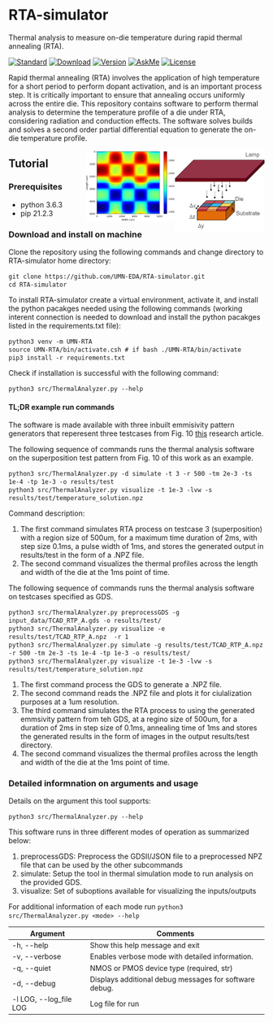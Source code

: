 # RTA-simulator
Thermal analysis to measure on-die temperature during rapid thermal annealing (RTA).

[![Standard](https://img.shields.io/badge/python-3.6-blue)](https://commons.wikimedia.org/wiki/File:Blue_Python_3.6_Shield_Badge.svg)
[![Download](https://img.shields.io/badge/Download-here-red)](https://github.com/UMN-EDA/RTA-simulator/archive/refs/heads/main.zip)
[![Version](https://img.shields.io/badge/version-1.0-green)](https://github.com/UMN-EDA/RTA-simulator)
[![AskMe](https://img.shields.io/badge/ask-me-yellow)](https://github.com/UMN-EDA/RTA-simulator/issues)
[![License](https://img.shields.io/badge/License-BSD%203--Clause-blue.svg)](https://opensource.org/licenses/BSD-3-Clause)

Rapid thermal annealing (RTA) involves the application of high temperature
for a short period to perform dopant activation, and is an important process
step. It is critically important to ensure that annealing occurs uniformly across
the entire die. This repository contains software to perform thermal analysis to determine the temperature profile of a die under RTA, considering radiation and conduction effects. The software solves builds and solves a second order partial differential equation to generate the on-die temperature profile.

<img align = "right" width="35%" src="misc/lamp-and-die.png">
<img align = "right" width="35%" src="misc/example-thermal-profile.png">

## Tutorial

### Prerequisites
+ python 3.6.3
+ pip 21.2.3

### Download and install on machine
Clone the repository using the following commands and change directory to RTA-simulator home directory:

```
git clone https://github.com/UMN-EDA/RTA-simulator.git
cd RTA-simulator
```

To install RTA-simulator create a virtual environment, activate it, and install the python pacakges needed using the following commands (working interent connection is needed to download and install the python pacakges listed in the requirements.txt file):

```
python3 venv -m UMN-RTA
source UMN-RTA/bin/activate.csh # if bash ./UMN-RTA/bin/activate
pip3 install -r requirements.txt
```

Check if installation is successful with the following command:
```
python3 src/ThermalAnalyzer.py --help
```

#### TL;DR example run commands
The software is made available with three inbuilt emmisivity pattern generators that reperesent three testcases from Fig. 10 [this][1] research article. 

The following sequence of commands runs the thermal analysis software on the superposition test pattern from Fig. 10 of this work as an example. 

```
python3 src/ThermalAnalyzer.py -d simulate -t 3 -r 500 -tm 2e-3 -ts 1e-4 -tp 1e-3 -o results/test
python3 src/ThermalAnalyzer.py visualize -t 1e-3 -lvw -s results/test/temperature_solution.npz
```

Command description:
1. The first command simulates RTA process on testcase 3 (superposition) with a region size of 500um, for a maximum time duration of 2ms, with step size 0.1ms, a pulse width of 1ms, and stores the generated output in results/test in the form of a .NPZ file. 
2. The second command visualizes the thermal profiles across the length and width of the die at the 1ms point of time.

The following sequence of commands runs the thermal analysis software on testcases specified as GDS. 

```
python3 src/ThermalAnalyzer.py preprocessGDS -g input_data/TCAD_RTP_A.gds -o results/test/
python3 src/ThermalAnalyzer.py visualize -e results/test/TCAD_RTP_A.npz  -r 1
python3 src/ThermalAnalyzer.py simulate -g results/test/TCAD_RTP_A.npz -r 500 -tm 2e-3 -ts 1e-4 -tp 1e-3 -o results/test/
python3 src/ThermalAnalyzer.py visualize -t 1e-3 -lvw -s results/test/temperature_solution.npz
```

1. The first command process the GDS to generate a .NPZ file. 
2. The second command reads the .NPZ file and plots it for ciulalization purposes at a 1um resolution. 
3. The third command simulates the RTA process to using the generated emmsivity pattern from teh GDS, at a regino size of 500um, for a duration of 2ms in step size of 0.1ms, annealing time of 1ms and stores the generated results in the form of images in the output results/test directory.
4. The second command visualizes the thermal profiles across the length and width of the die at the 1ms point of time.


### Detailed informnation on arguments and usage
Details on the argument this tool supports:
```
python3 src/ThermalAnalyzer.py --help
```


This software runs in three different modes of operation as summarized below:

1. preprocessGDS:  Preprocess the GDSII/JSON file to a preprocessed NPZ  file that can be used by the other subcommands
2. simulate:    Setup the tool in thermal simulation mode to run analysis on the provided GDS.
3. visualize:  Set of suboptions available for visualizing the inputs/outputs

For additional information of each mode run `python3 src/ThermalAnalyzer.py <mode> --help`


| Argument              	| Comments                                              |
|-----------------------	|-------------------------------------------------------|
| -h, --help            	| Show this help message and exit                       |
| -v, --verbose         	| Enables verbose mode with detailed information.       |
|  -q, --quiet              | NMOS or PMOS device type (required, str)              |
| -d, --debug             	| Displays additional debug messages for software debug.|
| -l LOG, --log_file LOG    |  Log file for run                   	                |



[1]: https://iopscience.iop.org/article/10.1149/1.2911486/meta?casa_token=dj3PKG6YzRcAAAAA:CPAa45eOZ4541aEvu9fS7YeMuHEDhU8Fu8qyedCaq0lutUXtlN12K8qmC_GnxTZ2S2trhaYxPMQ "Physical Modeling of Layout-Dependent Transistor Performance"
